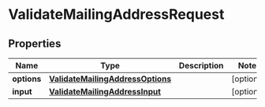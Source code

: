 

# ValidateMailingAddressRequest


## Properties

Name | Type | Description | Notes
------------ | ------------- | ------------- | -------------
**options** | [**ValidateMailingAddressOptions**](ValidateMailingAddressOptions.md) |  |  [optional]
**input** | [**ValidateMailingAddressInput**](ValidateMailingAddressInput.md) |  |  [optional]



